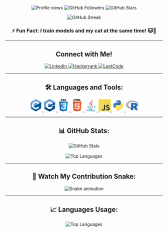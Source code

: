 <p align="center">
  <img src="https://komarev.com/ghpvc/?username=sanjanah8&label=Profile%20views&color=ff69b4&style=flat" alt="Profile views" />
  <img src="https://img.shields.io/github/followers/sanjanah8?label=Followers&style=social" alt="GitHub Followers" />
  <img src="https://img.shields.io/github/stars/sanjanah8?label=Stars&style=social" alt="GitHub Stars" />
</p>

<p align="center">
  <img src="https://github-readme-streak-stats.herokuapp.com/?user=sanjanah8&theme=radical" alt="GitHub Streak" />
</p>

<h3 align="center">⚡ Fun Fact: I train models and my cat at the same time! 🐱🤖</h3>

---

<h2 align="center"> Connect with Me!</h2>
<p align="center">
  <a href="https://linkedin.com/in/sanjanah8" target="_blank">
    <img src="https://img.shields.io/badge/LinkedIn-0A66C2?style=for-the-badge&logo=linkedin&logoColor=white" alt="LinkedIn" />
  </a>
  <a href="https://www.hackerrank.com/sanjanaha123" target="_blank">
    <img src="https://img.shields.io/badge/Hackerrank-2EC866?style=for-the-badge&logo=hackerrank&logoColor=white" alt="Hackerrank" />
  </a>
  <a href="https://www.leetcode.com/sanjanaha123" target="_blank">
    <img src="https://img.shields.io/badge/LeetCode-FFA116?style=for-the-badge&logo=leetcode&logoColor=white" alt="LeetCode" />
  </a>
</p>

---

<h2 align="center">🛠️ Languages and Tools:</h2>
<p align="center">
  <a href="https://www.cprogramming.com/" target="_blank" rel="noreferrer">
    <img src="https://raw.githubusercontent.com/devicons/devicon/master/icons/c/c-original.svg" alt="C" width="40" height="40" />
  </a>
  <a href="https://www.w3schools.com/cpp/" target="_blank" rel="noreferrer">
    <img src="https://raw.githubusercontent.com/devicons/devicon/master/icons/cplusplus/cplusplus-original.svg" alt="C++" width="40" height="40" />
  </a>
  <a href="https://www.w3schools.com/css/" target="_blank" rel="noreferrer">
    <img src="https://raw.githubusercontent.com/devicons/devicon/master/icons/css3/css3-original-wordmark.svg" alt="CSS3" width="40" height="40" />
  </a>
  <a href="https://www.w3.org/html/" target="_blank" rel="noreferrer">
    <img src="https://raw.githubusercontent.com/devicons/devicon/master/icons/html5/html5-original-wordmark.svg" alt="HTML5" width="40" height="40" />
  </a>
  <a href="https://www.java.com" target="_blank" rel="noreferrer">
    <img src="https://raw.githubusercontent.com/devicons/devicon/master/icons/java/java-original.svg" alt="Java" width="40" height="40" />
  </a>
  <a href="https://developer.mozilla.org/en-US/docs/Web/JavaScript" target="_blank" rel="noreferrer">
    <img src="https://raw.githubusercontent.com/devicons/devicon/master/icons/javascript/javascript-original.svg" alt="JavaScript" width="40" height="40" />
  </a>
  <a href="https://www.python.org" target="_blank" rel="noreferrer">
    <img src="https://raw.githubusercontent.com/devicons/devicon/master/icons/python/python-original.svg" alt="Python" width="40" height="40" />
  </a>
  <a href="https://www.r-project.org/" target="_blank" rel="noreferrer">
    <img src="https://raw.githubusercontent.com/devicons/devicon/master/icons/r/r-original.svg" alt="R" width="40" height="40" />
  </a>
</p>

---

<h2 align="center">📊 GitHub Stats:</h2>
<p align="center">
  <img align="center" src="https://github-readme-stats.vercel.app/api?username=sanjanah8&show_icons=true&locale=en&theme=radical" alt="GitHub Stats" />
</p>
<p align="center">
  <img align="center" src="https://github-readme-stats.vercel.app/api/top-langs/?username=sanjanah8&layout=compact&langs_count=8&theme=radical" alt="Top Languages" />
</p>

---

<h2 align="center">🐍 Watch My Contribution Snake:</h2>
<p align="center">
  <img src="https://github.com/sanjanah8/sanjanah8/blob/output/github-contribution-grid-snake.svg" alt="Snake animation" />
</p>

---

<h2 align="center">📈 Languages Usage:</h2>
<p align="center">
  <img src="https://github-readme-stats.vercel.app/api/top-langs/?username=sanjanah8&layout=compact&langs_count=8&theme=radical" alt="Top Languages" />
  <p align="center"> 
</p>
